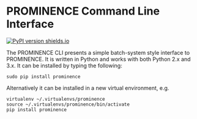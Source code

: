 # PROMINENCE Command Line Interface

[![PyPI version shields.io](https://img.shields.io/pypi/v/prominence.svg)](https://pypi.python.org/pypi/ansicolortags/)

The PROMINENCE CLI presents a simple batch-system style interface to PROMINENCE. It is written in Python and works with both Python 2.x and 3.x. It can be installed by typing the following:
```
sudo pip install prominence
```
Alternatively it can be installed in a new virtual environment, e.g.
```
virtualenv ~/.virtualenvs/prominence
source ~/.virtualenvs/prominence/bin/activate
pip install prominence
```
